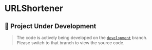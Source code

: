 # URLShortener

## 🚧 Project Under Development

> The code is actively being developed on the [`development`](https://github.com/mlorenzoni25/URLShortener/tree/development) branch.  
> Please switch to that branch to view the source code.
